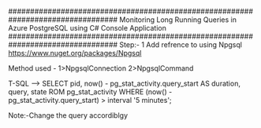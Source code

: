 #################################################################################
Monitoring Long Running Queries in Azure PostgreSQL using C# Console Application
#################################################################################
Step:- 1  Add refrence to using Npgsql
https://www.nuget.org/packages/Npgsql

Method used -
1>NpgsqlConnection
2>NpgsqlCommand

T-SQL --> SELECT   pid, now() - pg_stat_activity.query_start AS duration,   query, state ROM pg_stat_activity WHERE (now() - pg_stat_activity.query_start) > interval '5 minutes';

Note:-Change the query accordiblgy
